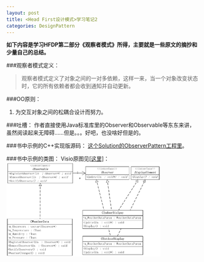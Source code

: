 ```yaml
---
layout: post
title: <Head First设计模式>学习笔记2
categories: DesignPattern
---
```


**如下内容是学习HFDP第二部分《观察者模式》所得，主要就是一些原文的摘抄和少量自己的总结。**  

###观察者模式定义：
>观察者模式定义了对象之间的一对多依赖，这样一来，当一个对象改变状态时，它的所有依赖者都会收到通知并自动更新。

###OO原则：
  1. 为交互对象之间的松耦合设计而努力。

###吐槽：
作者直接使用Java标准库里的Observer和Observable等东东来讲，虽然阅读起来无障碍……但是。。。好吧，也没啥好但是的。

###书中示例的C++实现版源码：
<a href="https://github.com/mzlogin/DesignPatternDemos" target="_blank">这个Solution的ObserverPattern工程里</a>。

###书中示例的类图： 
Visio原图见<a href="https://github.com/mzlogin/DesignPatternDemos/blob/master/DesignPatternDemos.vsd" target="_blank">[这里]</a>：  
<img src="/images/posts/designpattern/ObserverPattern.png" width="80%" alt="Observer Pattern UML Class Diagram" />

